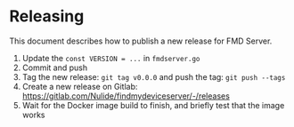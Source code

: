 # Releasing

This document describes how to publish a new release for FMD Server.

1. Update the `const VERSION = ...` in `fmdserver.go`
2. Commit and push
3. Tag the new release: `git tag v0.0.0` and push the tag: `git push --tags`
4. Create a new release on Gitlab: https://gitlab.com/Nulide/findmydeviceserver/-/releases
5. Wait for the Docker image build to finish, and briefly test that the image works
